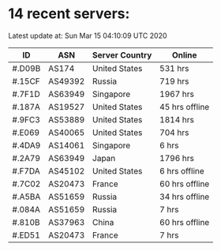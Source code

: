 # 14 recent servers:

Latest update at: Sun Mar 15 04:10:09 UTC 2020

| ID | ASN | Server Country | Online |
| -- | --- | -------------- | ------ |
| #.D09B | AS174 | United States | 531 hrs |
| #.15CF | AS49392 | Russia | 719 hrs |
| #.7F1D | AS63949 | Singapore | 1967 hrs |
| #.187A | AS19527 | United States | 45 hrs offline |
| #.9FC3 | AS53889 | United States | 1814 hrs |
| #.E069 | AS40065 | United States | 704 hrs |
| #.4DA9 | AS14061 | Singapore | 6 hrs |
| #.2A79 | AS63949 | Japan | 1796 hrs |
| #.F7DA | AS45102 | United States | 6 hrs offline |
| #.7C02 | AS20473 | France | 60 hrs offline |
| #.A5BA | AS51659 | Russia | 34 hrs offline |
| #.084A | AS51659 | Russia | 7 hrs |
| #.810B | AS37963 | China | 60 hrs offline |
| #.ED51 | AS20473 | France | 7 hrs |

